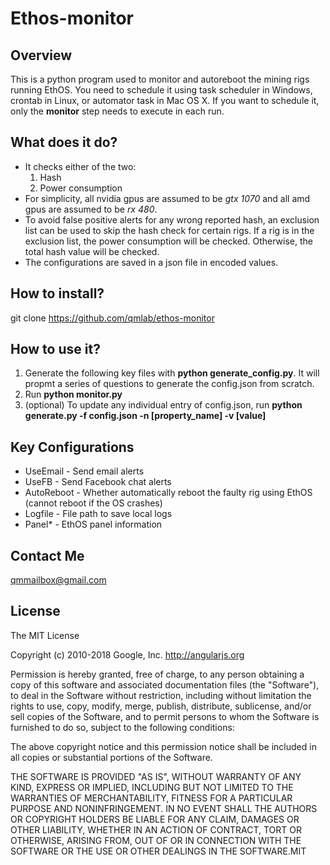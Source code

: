 # Ethos-monitor

## Overview

This is a python program used to monitor and autoreboot the mining rigs running EthOS. You need to schedule it using task scheduler in Windows, crontab in Linux, or automator task in Mac OS X. If you want to schedule it, only the **monitor** step needs to execute in each run.

## What does it do?

* It checks either of the two:
    1. Hash
    2. Power consumption
* For simplicity, all nvidia gpus are assumed to be *gtx 1070* and all amd gpus are assumed to be *rx 480*.
* To avoid false positive alerts for any wrong reported hash, an exclusion list can be used to skip the hash check for certain rigs. If a rig is in the exclusion list, the power consumption will be checked. Otherwise, the total hash value will be checked.
* The configurations are saved in a json file in encoded values.

## How to install?

git clone https://github.com/qmlab/ethos-monitor

## How to use it?
1. Generate the following key files with **python generate_config.py**. It will propmt a series of questions to generate the config.json from scratch.
2. Run **python monitor.py**
3. (optional) To update any individual entry of config.json, run **python generate.py -f config.json -n [property_name] -v [value]**

## Key Configurations
* UseEmail - Send email alerts
* UseFB - Send Facebook chat alerts
* AutoReboot - Whether automatically reboot the faulty rig using EthOS (cannot reboot if the OS crashes)
* Logfile - File path to save local logs
* Panel* - EthOS panel information

## Contact Me

qmmailbox@gmail.com

## License

The MIT License

Copyright (c) 2010-2018 Google, Inc. http://angularjs.org

Permission is hereby granted, free of charge, to any person obtaining a copy
of this software and associated documentation files (the "Software"), to deal
in the Software without restriction, including without limitation the rights
to use, copy, modify, merge, publish, distribute, sublicense, and/or sell
copies of the Software, and to permit persons to whom the Software is
furnished to do so, subject to the following conditions:

The above copyright notice and this permission notice shall be included in
all copies or substantial portions of the Software.

THE SOFTWARE IS PROVIDED "AS IS", WITHOUT WARRANTY OF ANY KIND, EXPRESS OR
IMPLIED, INCLUDING BUT NOT LIMITED TO THE WARRANTIES OF MERCHANTABILITY,
FITNESS FOR A PARTICULAR PURPOSE AND NONINFRINGEMENT. IN NO EVENT SHALL THE
AUTHORS OR COPYRIGHT HOLDERS BE LIABLE FOR ANY CLAIM, DAMAGES OR OTHER
LIABILITY, WHETHER IN AN ACTION OF CONTRACT, TORT OR OTHERWISE, ARISING FROM,
OUT OF OR IN CONNECTION WITH THE SOFTWARE OR THE USE OR OTHER DEALINGS IN
THE SOFTWARE.MIT